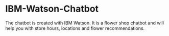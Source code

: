 # IBM-Watson-Chatbot
The chatbot is created with IBM Watson. It is a flower shop chatbot and will help you with store hours, locations and flower recommendations.
